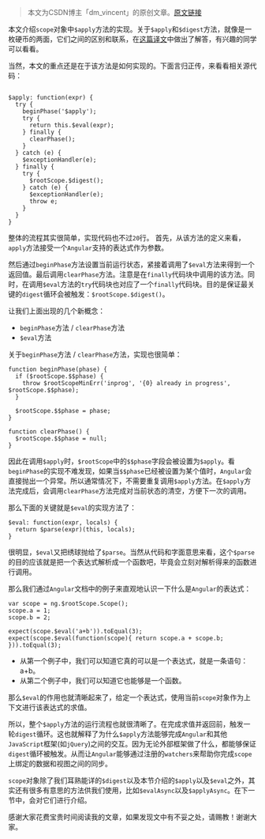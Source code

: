 > 本文为CSDN博主「dm_vincent」的原创文章。[原文链接](https://blog.csdn.net/dm_vincent/article/details/51605610)

本文介绍`scope`对象中`$apply`方法的实现。关于`$apply`和`$digest`方法，就像是一枚硬币的两面，它们之间的区别和联系，在[这篇译文](https://blog.csdn.net/dm_vincent/article/details/38705099)中做出了解答，有兴趣的同学可以看看。

当然，本文的重点还是在于该方法是如何实现的。下面言归正传，来看看相关源代码：

```

$apply: function(expr) {
  try {
    beginPhase('$apply');
    try {
      return this.$eval(expr);
    } finally {
      clearPhase();
    }
  } catch (e) {
    $exceptionHandler(e);
  } finally {
    try {
      $rootScope.$digest();
    } catch (e) {
      $exceptionHandler(e);
      throw e;
    }
  }
}
```

整体的流程其实很简单，实现代码也不过`20`行。
首先，从该方法的定义来看，`apply`方法接受一个`Angular`支持的表达式作为参数。

然后通过`beginPhase`方法设置当前运行状态，紧接着调用了`$eval`方法来得到一个返回值。最后调用`clearPhase`方法。注意是在`finally`代码块中调用的该方法。同时，在调用`$eval`方法的`try`代码块也对应了一个`finally`代码块。目的是保证最关键的`digest`循环会被触发：`$rootScope.$digest()`。

让我们上面出现的几个新概念：
- `beginPhase`方法 / `clearPhase`方法
- `$eval`方法

关于`beginPhase`方法 / `clearPhase`方法，实现也很简单：

```
function beginPhase(phase) {
  if ($rootScope.$$phase) {
    throw $rootScopeMinErr('inprog', '{0} already in progress', $rootScope.$$phase);
  }

  $rootScope.$$phase = phase;
}

function clearPhase() {
  $rootScope.$$phase = null;
}
```

因此在调用`$apply`时，`$rootScope`中的`$$phase`字段会被设置为`$apply`。看`beginPhase`的实现不难发现，如果当`$$phase`已经被设置为某个值时，`Angular`会直接抛出一个异常。所以通常情况下，不需要重复调用`$apply`方法。在`$apply`方法完成后，会调用`clearPhase`方法完成对当前状态的清空，方便下一次的调用。

那么下面的关键就是`$eval`的实现方法了：

```
$eval: function(expr, locals) {
  return $parse(expr)(this, locals);
}
```

很明显，`$eval`又把绣球抛给了`$parse`。当然从代码和字面意思来看，这个`$parse`的目的应该就是把一个表达式解析成一个函数吧，毕竟会立刻对解析得来的函数进行调用。

那么我们通过`Angular`文档中的例子来直观地认识一下什么是`Angular`的表达式：

```
var scope = ng.$rootScope.Scope();
scope.a = 1;
scope.b = 2;

expect(scope.$eval('a+b')).toEqual(3);
expect(scope.$eval(function(scope){ return scope.a + scope.b; })).toEqual(3);
```

- 从第一个例子中，我们可以知道它真的可以是一个表达式，就是一条语句：a+b。
- 从第二个例子中，我们可以知道它也能够是一个函数。

那么`$eval`的作用也就清晰起来了，给定一个表达式，使用当前`scope`对象作为上下文进行该表达式的求值。

所以，整个`$apply`方法的运行流程也就很清晰了。在完成求值并返回前，触发一轮`digest`循环。这也就解释了为什么`$apply`方法能够完成`Angular`和其他`JavaScript`框架(如`jQuery`)之间的交互。因为无论外部框架做了什么，都能够保证`digest`循环被触发。从而让`Angular`能够通过注册的`watchers`来帮助你完成`scope`上绑定的数据和视图之间的同步。

`scope`对象除了我们耳熟能详的`$digest`以及本节介绍的`$apply`以及`$eval`之外，其实还有很多有意思的方法供我们使用，比如`$evalAsync`以及`$applyAsync`。在下一节中，会对它们进行介绍。

感谢大家花费宝贵时间阅读我的文章，如果发现文中有不妥之处，请赐教！谢谢大家。
